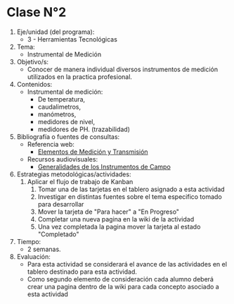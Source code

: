 # Clase N°2
1. Eje/unidad (del programa): 
    * 3 - Herramientas Tecnológicas
2. Tema: 
    * Instrumental de Medición
3. Objetivo/s: 
    * Conocer de manera individual diversos instrumentos de medición utilizados en la practica profesional.
4. Contenidos: 
    * Instrumental de medición: 
        * De temperatura, 
        * caudalimetros, 
        * manómetros, 
        * medidores de nivel, 
        * medidores de PH. (trazabilidad)
5. Bibliografía o fuentes de consultas: 
    * Referencia web:
        * [Elementos de Medición y Transmisión](https://catedras.facet.unt.edu.ar/aycp/wp-content/uploads/sites/88/2015/03/instrumentacion.pdf)
    * Recursos audiovisuales: 
        * [Generalidades de los Instrumentos de Campo](https://www.youtube.com/watch?v=JrblGQzpHkk)
6. Estrategias metodológicas/actividades:
    1. Aplicar el flujo de trabajo de Kanban
        1. Tomar una de las tarjetas en el tablero asignado a esta actividad
        2. Investigar en distintas fuentes sobre el tema especifico tomado para desarrollar
        3. Mover la tarjeta de "Para hacer" a "En Progreso"
        4. Completar una nueva pagina en la wiki de la actividad
        5. Una vez completada la pagina mover la tarjeta al estado "Completado"
7. Tiempo: 
    * 2 semanas.
8. Evaluación: 
    * Para esta actividad se considerará el avance de las actividades en el tablero destinado para esta actividad.
    * Como segundo elemento de consideración cada alumno deberá crear una pagina dentro de la wiki para cada concepto asociado a esta actividad
